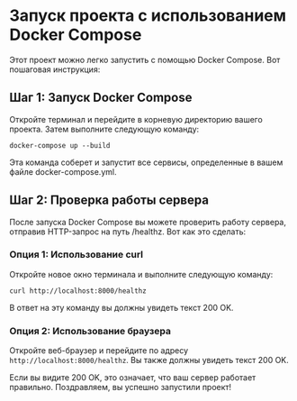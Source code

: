 # Запуск проекта с использованием Docker Compose
Этот проект можно легко запустить с помощью Docker Compose. Вот пошаговая инструкция:

## Шаг 1: Запуск Docker Compose
Откройте терминал и перейдите в корневую директорию вашего проекта. Затем выполните следующую команду:

```docker-compose up --build```

Эта команда соберет и запустит все сервисы, определенные в вашем файле docker-compose.yml.

## Шаг 2: Проверка работы сервера
После запуска Docker Compose вы можете проверить работу сервера, отправив HTTP-запрос на путь /healthz. Вот как это сделать:

### Опция 1: Использование curl
Откройте новое окно терминала и выполните следующую команду:

```curl http://localhost:8000/healthz```

В ответ на эту команду вы должны увидеть текст 200 OK.

### Опция 2: Использование браузера
Откройте веб-браузер и перейдите по адресу ```http://localhost:8000/healthz```. Вы также должны увидеть текст 200 OK.

Если вы видите 200 OK, это означает, что ваш сервер работает правильно. Поздравляем, вы успешно запустили проект!
